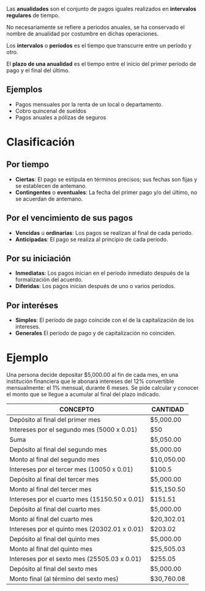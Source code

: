 Las **anualidades** son el conjunto de pagos iguales realizados en **intervalos regulares** de tiempo.

No necesariamente se refiere a periodos anuales, se ha conservado el nombre de anualidad por costumbre en dichas operaciones.

Los **intervalos** o **períodos** es el tiempo que transcurre entre un período y otro.

El **plazo de una anualidad** es el tiempo entre el inicio del primer período de pago y el final del último.

## Ejemplos
* Pagos mensuales por la renta de un local o departamento.
* Cobro quincenal de sueldos
* Pagos anuales a pólizas de seguros

# Clasificación
## Por tiempo
* **Ciertas**: El pago se estípula en términos precisos; sus fechas son fijas y se establecen de antemano.
* **Contingentes** o **eventuales**: La fecha del primer pago y/o del último, no se acuerdan de antemano.

## Por el vencimiento de sus pagos
* **Vencidas** u **ordinarias**: Los pagos se realizan al final de cada periodo.
* **Anticipadas**: El pago se realiza al principio de cada periodo.

## Por su iniciación
* **Inmediatas**: Los pagos inician en el período inmediato después de la formalización del acuerdo.
* **Diferidas**: Los pagos inician después de uno o varios períodos.

## Por interéses
* **Simples**: El período de pago coincide con el de la capitalización de los intereses.
* **Generales** El período de pago y de capitalización no coinciden.

# Ejemplo
Una  persona  decide  depositar  $5,000.00  al  fin  de  cada  mes,  en  una  institución  financiera  que  le  abonará  intereses  del  12%  convertible  mensualmente:  el  1%  mensual,  durante  6  meses.  Se  pide  calcular  y  conocer  el  monto  que  se  llegue  a  acumular al final del plazo indicado.

| CONCEPTO                                      | CANTIDAD    |
|-----------------------------------------------|-------------|
| Depósito al final del primer mes              | $5,000.00   |
| Intereses por el segundo mes (5000 x 0.01)    | $50         |
| Suma                                          | $5,050.00   |
| Depósito al final del segundo mes             | $5,000.00   |
| Monto al final del segundo mes                | $10,050.00  |
| Intereses por el tercer mes (10050 x 0.01)    | $100.5      |
| Depósito al final del tercer mes              | $5,000.00   |
| Monto al final del tercer mes                 | $15,150.50  |
| Intereses por el cuarto mes (15150.50 x 0.01) | $151.51     |
| Depósito al final del cuarto mes              | $5,000.00   |
| Monto al final del cuarto mes                 | $20,302.01  |
| Intereses por el quinto mes (20302.01 x 0.01) | $203.02     |
| Depósito al final del quinto mes              | $5,000.00   |
| Monto al final del quinto mes                 | $25,505.03  |
| Intereses por el sexto mes (25505.03 x 0.01)  | $255.05     |
| Depósito al final del sexto mes               | $5,000.00   |
| Monto final (al término del sexto mes)        | $30,760.08  |